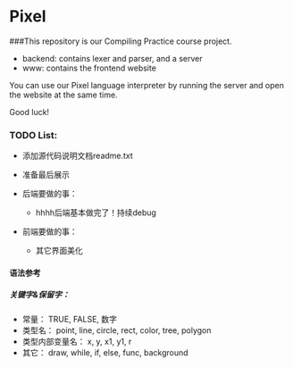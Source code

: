 Pixel
=====
###This repository is our Compiling Practice course project.

* backend: contains lexer and parser, and a server
* www: contains the frontend website

You can use our Pixel language interpreter by running the server and open the website at the same time.

Good luck!

### TODO List:
* 添加源代码说明文档readme.txt
* 准备最后展示

* 后端要做的事：
  * hhhh后端基本做完了！持续debug


* 前端要做的事：
  * 其它界面美化


#### 语法参考
##### 关键字&保留字：
* 常量：
  TRUE, FALSE, 数字
* 类型名：
  point, line, circle, rect, color, tree, polygon
* 类型内部变量名：
  x, y, x1, y1, r
* 其它：
  draw, while, if, else, func, background
